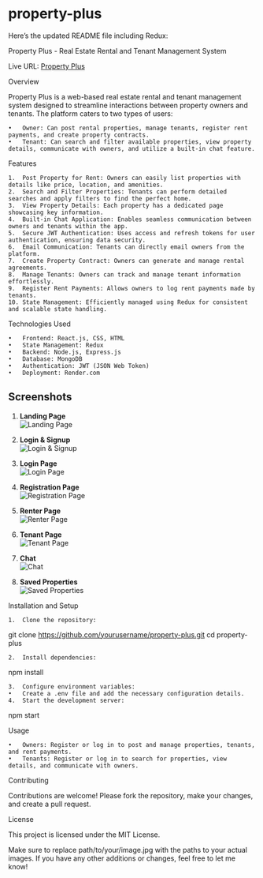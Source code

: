 # property-plus
Here’s the updated README file including Redux:

Property Plus - Real Estate Rental and Tenant Management System

Live URL: [Property Plus](https://property-plus.onrender.com/#/)

Overview

Property Plus is a web-based real estate rental and tenant management system designed to streamline interactions between property owners and tenants. The platform caters to two types of users:

	•	Owner: Can post rental properties, manage tenants, register rent payments, and create property contracts.
	•	Tenant: Can search and filter available properties, view property details, communicate with owners, and utilize a built-in chat feature.

Features

	1.	Post Property for Rent: Owners can easily list properties with details like price, location, and amenities.
	2.	Search and Filter Properties: Tenants can perform detailed searches and apply filters to find the perfect home.
	3.	View Property Details: Each property has a dedicated page showcasing key information.
	4.	Built-in Chat Application: Enables seamless communication between owners and tenants within the app.
	5.	Secure JWT Authentication: Uses access and refresh tokens for user authentication, ensuring data security.
	6.	Email Communication: Tenants can directly email owners from the platform.
	7.	Create Property Contract: Owners can generate and manage rental agreements.
	8.	Manage Tenants: Owners can track and manage tenant information effortlessly.
	9.	Register Rent Payments: Allows owners to log rent payments made by tenants.
	10.	State Management: Efficiently managed using Redux for consistent and scalable state handling.


Technologies Used

	•	Frontend: React.js, CSS, HTML
	•	State Management: Redux
	•	Backend: Node.js, Express.js
	•	Database: MongoDB
	•	Authentication: JWT (JSON Web Token)
	•	Deployment: Render.com

## Screenshots

1. **Landing Page**  
   ![Landing Page](screenshots/landing_page.png)

2. **Login & Signup**  
   ![Login & Signup](screenshots/login_signup.png)

3. **Login Page**  
   ![Login Page](screenshots/login.png)

4. **Registration Page**  
   ![Registration Page](screenshots/registration.png)

5. **Renter Page**  
   ![Renter Page](screenshots/renterpage.png)

6. **Tenant Page**  
   ![Tenant Page](screenshots/your-pro.png)


7. **Chat**  
   ![Chat](screenshots/chat.png)

8. **Saved Properties**  
   ![Saved Properties](screenshots/saved_prop.png)
   
Installation and Setup

	1.	Clone the repository:

git clone https://github.com/yourusername/property-plus.git
cd property-plus


	2.	Install dependencies:

npm install


	3.	Configure environment variables:
	•	Create a .env file and add the necessary configuration details.
	4.	Start the development server:

npm start



Usage

	•	Owners: Register or log in to post and manage properties, tenants, and rent payments.
	•	Tenants: Register or log in to search for properties, view details, and communicate with owners.

Contributing

Contributions are welcome! Please fork the repository, make your changes, and create a pull request.

License

This project is licensed under the MIT License.

Make sure to replace path/to/your/image.jpg with the paths to your actual images. If you have any other additions or changes, feel free to let me know!
